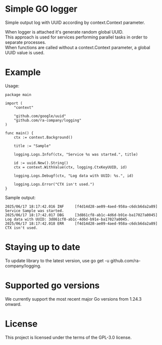 # Simple GO logger

Simple output log with UUID according by context.Context parameter. 

When logger is attached it's generate random global UUID.\
This approach is used for services performing parallel tasks in order to separate processes.\
When functions are called without a context.Context parameter, a global UUID value is used.

# Example
Usage:
```
package main

import (
	"context"

	"github.com/google/uuid"
	"github.com/ra-company/logging"
)

func main() {
	ctx := context.Background()

	title := "Sample"

	logging.Logs.Infof(ctx, "Service %s was started.", title)

	id := uuid.New().String()
	ctx = context.WithValue(ctx, logging.CtxKeyUUID, id)

	logging.Logs.Debugf(ctx, "Log data with UUID: %s.", id)

	logging.Logs.Error("CTX isn't used.")
}
```

Sample output:
```
2025/06/17 18:17:42.016 INF     [f4d14d28-ae09-4aed-958a-c6dcb6da2a89]  Service Sample was started.
2025/06/17 18:17:42.017 DBG     [3d861cf8-ab1c-4d6d-b91e-ba17027a0045]  Log data with UUID: 3d861cf8-ab1c-4d6d-b91e-ba17027a0045.
2025/06/17 18:17:42.018 ERR     [f4d14d28-ae09-4aed-958a-c6dcb6da2a89]  CTX isn't used.
```

# Staying up to date
To update library to the latest version, use go get -u github.com/ra-company/logging.

# Supported go versions
We currently support the most recent major Go versions from 1.24.3 onward.

# License
This project is licensed under the terms of the GPL-3.0 license.